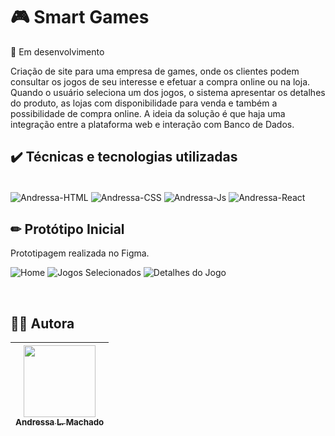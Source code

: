 # 🎮 Smart Games
🚧 Em desenvolvimento

Criação de site para uma empresa de games, onde os clientes podem consultar os jogos de seu interesse e efetuar a compra online ou na loja.
Quando o usuário seleciona um dos jogos, o sistema apresentar os detalhes do produto, as lojas com disponibilidade para venda e também a possibilidade de compra online. 
A ideia da solução é que haja uma integração entre a plataforma web e interação com Banco de Dados.


## ✔️ Técnicas e tecnologias utilizadas

<div style="display: inline_block"><br>
  <img align="center" alt="Andressa-HTML" src="https://img.shields.io/badge/HTML5-E34F26?style=for-the-badge&logo=html5&logoColor=white">
  <img align="center" alt="Andressa-CSS" src="https://img.shields.io/badge/CSS3-1572B6?style=for-the-badge&logo=css3&logoColor=white">
  <img align="center" alt="Andressa-Js" src="https://img.shields.io/badge/JavaScript-F7DF1E?style=for-the-badge&logo=javascript&logoColor=black">
  <img align="center" alt="Andressa-React" src="https://img.shields.io/badge/React-20232A?style=for-the-badge&logo=react&logoColor=61DAFB">
</div>

## ✏ Protótipo Inicial

Prototipagem realizada no Figma.

![Home](https://user-images.githubusercontent.com/31052821/198129122-ca506cf2-decb-474a-b815-c8ca4ef51682.png)
![Jogos Selecionados](https://user-images.githubusercontent.com/31052821/198129231-bb4a2426-3896-47ad-8489-b0951e37c781.png)
![Detalhes do Jogo](https://user-images.githubusercontent.com/31052821/198129321-f0f16b08-8778-4be5-8e8c-af866a05eac5.png)

<br>


## 👩‍💻 Autora

| [<img src="https://avatars.githubusercontent.com/u/31052821?v=4" width=115><br><sub>Andressa L. Machado</sub>](https://github.com/andressalmachado) |  
| :---: |


